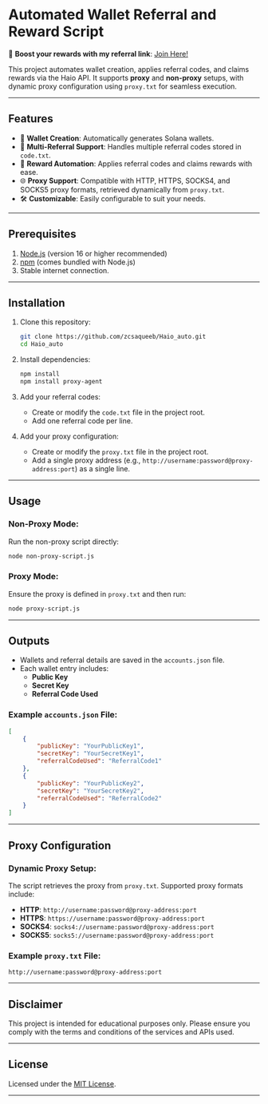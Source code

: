    # Automated Wallet Referral and Reward Script

🚀 **Boost your rewards with my referral link**: [Join Here!](https://haio.fun/introduction/?ref=7510bd0a69ecb690a488b3b12b2efeb8ccb99f09)

This project automates wallet creation, applies referral codes, and claims rewards via the Haio API. It supports **proxy** and **non-proxy** setups, with dynamic proxy configuration using `proxy.txt` for seamless execution.

---

## Features
- 🔑 **Wallet Creation**: Automatically generates Solana wallets.
- 🌟 **Multi-Referral Support**: Handles multiple referral codes stored in `code.txt`.
- 🎁 **Reward Automation**: Applies referral codes and claims rewards with ease.
- 🌐 **Proxy Support**: Compatible with HTTP, HTTPS, SOCKS4, and SOCKS5 proxy formats, retrieved dynamically from `proxy.txt`.
- 🛠️ **Customizable**: Easily configurable to suit your needs.

---

## Prerequisites
1. [Node.js](https://nodejs.org/) (version 16 or higher recommended)
2. [npm](https://www.npmjs.com/) (comes bundled with Node.js)
3. Stable internet connection.

---

## Installation
1. Clone this repository:
   ```bash
   git clone https://github.com/zcsaqueeb/Haio_auto.git
   cd Haio_auto
   ```

2. Install dependencies:
   ```bash
   npm install
   npm install proxy-agent

   ```

3. Add your referral codes:
   - Create or modify the `code.txt` file in the project root.
   - Add one referral code per line.

4. Add your proxy configuration:
   - Create or modify the `proxy.txt` file in the project root.
   - Add a single proxy address (e.g., `http://username:password@proxy-address:port`) as a single line.

---

## Usage
### Non-Proxy Mode:
Run the non-proxy script directly:
```bash
node non-proxy-script.js
```

### Proxy Mode:
Ensure the proxy is defined in `proxy.txt` and then run:
```bash
node proxy-script.js
```

---

## Outputs
- Wallets and referral details are saved in the `accounts.json` file.
- Each wallet entry includes:
  - **Public Key**
  - **Secret Key**
  - **Referral Code Used**

### Example `accounts.json` File:
```json
[
    {
        "publicKey": "YourPublicKey1",
        "secretKey": "YourSecretKey1",
        "referralCodeUsed": "ReferralCode1"
    },
    {
        "publicKey": "YourPublicKey2",
        "secretKey": "YourSecretKey2",
        "referralCodeUsed": "ReferralCode2"
    }
]
```

---

## Proxy Configuration
### Dynamic Proxy Setup:
The script retrieves the proxy from `proxy.txt`. Supported proxy formats include:
- **HTTP**: `http://username:password@proxy-address:port`
- **HTTPS**: `https://username:password@proxy-address:port`
- **SOCKS4**: `socks4://username:password@proxy-address:port`
- **SOCKS5**: `socks5://username:password@proxy-address:port`

### Example `proxy.txt` File:
```plaintext
http://username:password@proxy-address:port
```

---

## Disclaimer
This project is intended for educational purposes only. Please ensure you comply with the terms and conditions of the services and APIs used.

---

## License
Licensed under the [MIT License](https://opensource.org/licenses/MIT).

---
